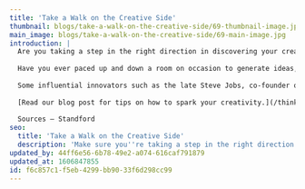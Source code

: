 ```yaml
---
title: 'Take a Walk on the Creative Side'
thumbnail: blogs/take-a-walk-on-the-creative-side/69-thumbnail-image.jpg
main_image: blogs/take-a-walk-on-the-creative-side/69-main-image.jpg
introduction: |
  Are you taking a step in the right direction in discovering your creativity?
  
  Have you ever paced up and down a room on occasion to generate ideas, a study from Standford University may explain our behaviour. Researchers have discovered a significant difference in levels of creativity and inspiration in those who choose to walk in comparison to those who sit and ponder. ‘A person’s creative output increased by an average of 60% when walking’. They explained it was the act of walking itself that seem to boost the generation of creative thinking, rather than the environment or additional factors.
  
  Some influential innovators such as the late Steve Jobs, co-founder of Apple was known for his walk-meetings. Mark Zuckerburg from Facebook has also been spotted holding his meetings on foot.
  
  [Read our blog post for tips on how to spark your creativity.](/thinking/top-10-tips-to-spark-your-creativity/)
  
  Sources – Standford
seo:
  title: 'Take a Walk on the Creative Side'
  description: 'Make sure you''re taking a step in the right direction by calling us today on 01253 297900.'
updated_by: 44ff6e56-6b78-49e2-a074-616caf791879
updated_at: 1606847855
id: f6c857c1-f5eb-4299-bb90-33f6d298cc99
---
```

